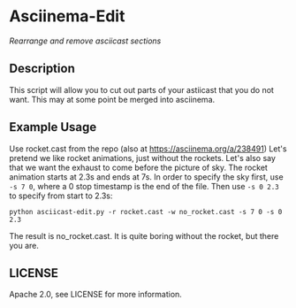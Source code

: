 # Asciinema-Edit

_Rearrange and remove asciicast sections_

## Description

This script will allow you to cut out parts of your astiicast that you 
do not want. This may at some point be merged into asciinema.

## Example Usage

Use rocket.cast from the repo (also at https://asciinema.org/a/238491)
Let's pretend we like rocket animations, just without the rockets. Let's also
say that we want the exhaust to come before the picture of sky. The rocket
animation starts at 2.3s and ends at 7s. In order to specify the sky first,
use `-s 7 0`, where a 0 stop timestamp is the end of the file. Then use 
`-s 0 2.3` to specify from start to 2.3s:

    python asciicast-edit.py -r rocket.cast -w no_rocket.cast -s 7 0 -s 0 2.3
  
The result is no_rocket.cast. It is quite boring without the rocket,
but there you are.

## LICENSE

Apache 2.0, see LICENSE for more information.